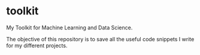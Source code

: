 # toolkit
My Toolkit for Machine Learning and Data Science.

The objective of this repository is to save all the useful code snippets I write for my different projects.